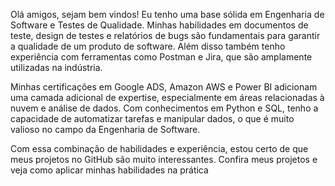 Olá amigos, sejam bem vindos! Eu tenho uma base sólida em Engenharia de Software e Testes de Qualidade. Minhas habilidades em documentos de teste, design de testes e relatórios de bugs são fundamentais para garantir a qualidade de um produto de software. Além disso também tenho experiência com ferramentas como Postman e Jira, que são amplamente utilizadas na indústria.

Minhas certificações em Google ADS, Amazon AWS e Power BI adicionam uma camada adicional de expertise, especialmente em áreas relacionadas à nuvem e análise de dados. Com conhecimentos em Python e SQL, tenho a capacidade de automatizar tarefas e manipular dados, o que é muito valioso no campo da Engenharia de Software.

Com essa combinação de habilidades e experiência, estou certo de que meus projetos no GitHub são muito interessantes. Confira meus projetos e veja como aplicar minhas habilidades na prática

